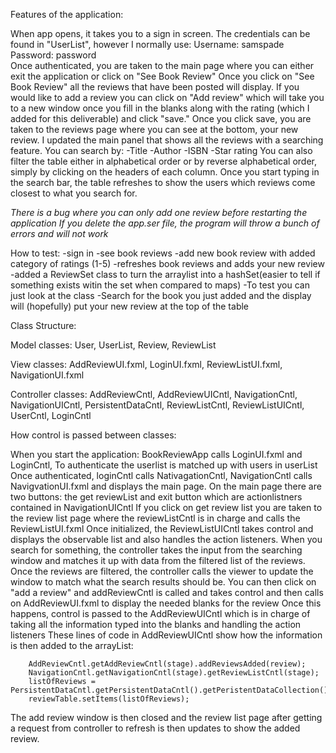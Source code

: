 
Features of the application:

When app opens, it takes you to a sign in screen.
The credentials can be found in "UserList", however I normally use:
Username: samspade
Password: password   
Once authenticated, you are taken to the main page where you can either exit the application or click on "See Book Review" 
Once you click on "See Book Review" all the reviews that have been posted will display.
If you would like to add a review you can click on "Add review" which will take you to a new window
once you fill in the blanks along with the rating (which I added for this deliverable) and click "save."
Once you click save, you are taken to the reviews page where you can see at the bottom, your new review.
I updated the main panel that shows all the reviews with a searching feature.
You can search by:
    -Title
    -Author
    -ISBN
    -Star rating
You can also filter the table either in alphabetical order or by reverse alphabetical order, simply by clicking on the headers of each column.
Once you start typing in the search bar, the table refreshes to show the users which reviews come closest to what you search for.

*There is a bug where you can only add one review before restarting the application*
*If you delete the app.ser file, the program will throw a bunch of errors and will not work*

How to test:
-sign in
-see book reviews
-add new book review with added category of ratings (1-5)
-refreshes book reviews and adds your new review
-added a ReviewSet class to turn the arraylist into a hashSet(easier to tell if something exists witin the set when compared to maps)
    -To test you can just look at the class
-Search for the book you just added and the display will (hopefully) put your new review at the top of the table


Class Structure:

Model classes: User, UserList, Review, ReviewList

View classes: AddReviewUI.fxml, LoginUI.fxml, ReviewListUI.fxml, NavigationUI.fxml

Controller classes: AddReviewCntl, AddReviewUICntl, NavigationCntl, NavigationUICntl, PersistentDataCntl, ReviewListCntl, ReviewListUICntl, UserCntl, LoginCntl


How control is passed between classes:

When you start the application: BookReviewApp calls LoginUI.fxml and LoginCntl, To authenticate the userlist is matched up with users in userList
Once authenticated, loginCntl calls NativagationCntl, NavigationCntl calls NavigvationUI.fxml and displays the main page. 
On the main page there are two buttons: the get reviewList and exit button which are actionlistners contained in NavigationUICntl
If you click on get review list you are taken to the review list page where the reviewListCntl is in charge and calls the ReviewListUI.fxml
Once initialized, the ReviewListUICntl takes control and displays the observable list and also handles the action listeners.
When you search for something, the controller takes the input from the searching window and matches it up with data from the filtered list of the reviews.
Once the reviews are filtered, the controller calls the viewer to update the window to match what the search results should be.
You can then click on "add a review" and addReviewCntl is called and takes control and then calls on AddReviewUI.fxml to display the needed blanks for the review
Once this happens, control is passed to the AddReviewUICntl which is in charge of taking all the information typed into the blanks and handling the action listeners
These lines of code in AddReviewUICntl show how the information is then added to the arrayList:
        
        AddReviewCntl.getAddReviewCntl(stage).addReviewsAdded(review);
        NavigationCntl.getNavigationCntl(stage).getReviewListCntl(stage);
        listOfReviews = PersistentDataCntl.getPersistentDataCntl().getPeristentDataCollection().getReviewList().getReviewData();
        reviewTable.setItems(listOfReviews);

The add review window is then closed and the review list page after getting a request from controller to refresh is then updates to show the added review.
